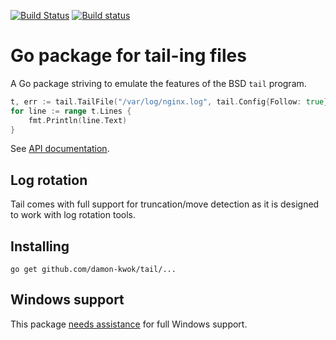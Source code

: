 [![Build Status](https://travis-ci.org/damon-kwok/tail.svg)](https://travis-ci.org/damon-kwok/tail)
[![Build status](https://ci.appveyor.com/api/projects/status/vrl3paf9md0a7bgk/branch/master?svg=true)](https://ci.appveyor.com/project/Nino-K/tail/branch/master)

# Go package for tail-ing files

A Go package striving to emulate the features of the BSD `tail` program. 

```Go
t, err := tail.TailFile("/var/log/nginx.log", tail.Config{Follow: true})
for line := range t.Lines {
    fmt.Println(line.Text)
}
```

See [API documentation](http://godoc.org/github.com/damon-kwok/tail).

## Log rotation

Tail comes with full support for truncation/move detection as it is
designed to work with log rotation tools.

## Installing

    go get github.com/damon-kwok/tail/...

## Windows support

This package [needs assistance](https://github.com/damon-kwok/tail/labels/Windows) for full Windows support.
